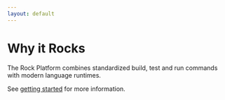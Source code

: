 ```yaml
---
layout: default
---
```


# Why it Rocks

The Rock Platform combines standardized build, test and run commands with modern language runtimes.

See [getting started](/getting-started/) for more information.
